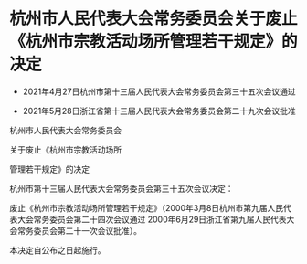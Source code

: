 # 杭州市人民代表大会常务委员会关于废止《杭州市宗教活动场所管理若干规定》的决定

- 2021年4月27日杭州市第十三届人民代表大会常务委员会第三十五次会议通过

- 2021年5月28日浙江省第十三届人民代表大会常务委员会第二十九次会议批准

<!-- INFO END -->

杭州市人民代表大会常务委员会

关于废止《杭州市宗教活动场所

管理若干规定》的决定

杭州市第十三届人民代表大会常务委员会第三十五次会议决定：

废止《杭州市宗教活动场所管理若干规定》（2000年3月8日杭州市第九届人民代表大会常务委员会第二十四次会议通过 2000年6月29日浙江省第九届人民代表大会常务委员会第二十一次会议批准）。

本决定自公布之日起施行。
